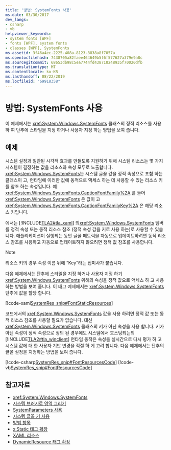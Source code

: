 ```yaml
---
title: '방법: SystemFonts 사용'
ms.date: 03/30/2017
dev_langs:
- csharp
- vb
helpviewer_keywords:
- system fonts [WPF]
- fonts [WPF], system fonts
- classes [WPF], SystemFonts
ms.assetid: 3f46a4ec-2225-408a-8123-8838a8f7057a
ms.openlocfilehash: 7438705a82faee464649b5f6f577627a379e9a8c
ms.sourcegitcommit: 68653db98c5ea7744fd438710248935f70020dfb
ms.translationtype: MT
ms.contentlocale: ko-KR
ms.lasthandoff: 08/22/2019
ms.locfileid: "69918358"
---
```

# <a name="how-to-use-systemfonts"></a>방법: SystemFonts 사용
이 예제에서는 <xref:System.Windows.SystemFonts> 클래스의 정적 리소스를 사용 하 여 단추에 스타일을 지정 하거나 사용자 지정 하는 방법을 보여 줍니다.  
  
## <a name="example"></a>예제  
 시스템 설정과 일관된 시각적 효과를 만들도록 지원하기 위해 시스템 리소스는 몇 가지 시스템이 결정하는 값을 리소스와 속성 모두로 노출합니다. <xref:System.Windows.SystemFonts>는 시스템 글꼴 값을 정적 속성으로 포함 하는 클래스이 고, 런타임에 이러한 값에 동적으로 액세스 하는 데 사용할 수 있는 리소스 키를 참조 하는 속성입니다. 예 <xref:System.Windows.SystemFonts.CaptionFontFamily%2A> 를 들어 <xref:System.Windows.SystemFonts> 은 값이 고 <xref:System.Windows.SystemFonts.CaptionFontFamilyKey%2A> 은 해당 리소스 키입니다.  
  
 에서는 [!INCLUDE[TLA2#tla_xaml](../../../../includes/tla2sharptla-xaml-md.md)] 의<xref:System.Windows.SystemFonts> 멤버를 정적 속성 또는 동적 리소스 참조 (정적 속성 값을 키로 사용 하는)로 사용할 수 있습니다. 애플리케이션이 실행되는 동안 글꼴 메트릭을 자동으로 업데이트하려면 동적 리소스 참조를 사용하고 자동으로 업데이트하지 않으려면 정적 값 참조를 사용합니다.  
  
> [!NOTE]
> 리소스 키의 경우 속성 이름 뒤에 “Key”라는 접미사가 붙습니다.  
  
 다음 예제에서는 단추에 스타일을 지정 하거나 사용자 지정 하기 <xref:System.Windows.SystemFonts> 위해의 속성을 정적 값으로 액세스 하 고 사용 하는 방법을 보여 줍니다. 이 태그 예제에서는 <xref:System.Windows.SystemFonts> 단추에 값을 할당 합니다.  
  
 [!code-xaml[SystemRes_snip#FontStaticResources](~/samples/snippets/csharp/VS_Snippets_Wpf/SystemRes_snip/CSharp/Pane1.xaml#fontstaticresources)]  
  
 코드에서의 <xref:System.Windows.SystemFonts> 값을 사용 하려면 정적 값 또는 동적 리소스 참조를 사용할 필요가 없습니다. 대신 <xref:System.Windows.SystemFonts> 클래스의 키가 아닌 속성을 사용 합니다. 키가 아닌 속성이 정적 속성으로 정의 된 경우에도 시스템에서 호스팅되는의 [!INCLUDE[TLA2#tla_winclient](../../../../includes/tla2sharptla-winclient-md.md)] 런타임 동작은 속성을 실시간으로 다시 평가 하 고 시스템 값에 대 한 사용자 기반 변경을 적절 하 게 고려 합니다. 다음 예제에서는 단추의 글꼴 설정을 지정하는 방법을 보여 줍니다.  
  
 [!code-csharp[SystemRes_snip#FontResourcesCode](~/samples/snippets/csharp/VS_Snippets_Wpf/SystemRes_snip/CSharp/Pane1.xaml.cs#fontresourcescode)]
 [!code-vb[SystemRes_snip#FontResourcesCode](~/samples/snippets/visualbasic/VS_Snippets_Wpf/SystemRes_snip/VisualBasic/Pane1.xaml.vb#fontresourcescode)]  
  
## <a name="see-also"></a>참고자료

- <xref:System.Windows.SystemFonts>
- [시스템 브러시로 영역 그리기](../graphics-multimedia/how-to-paint-an-area-with-a-system-brush.md)
- [SystemParameters 사용](how-to-use-systemparameters.md)
- [시스템 글꼴 키 사용](how-to-use-system-fonts-keys.md)
- [방법 항목](resources-how-to-topics.md)
- [x:Static 태그 확장](../../xaml-services/x-static-markup-extension.md)
- [XAML 리소스](xaml-resources.md)
- [DynamicResource 태그 확장](dynamicresource-markup-extension.md)

